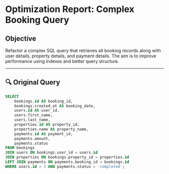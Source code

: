 # Optimization Report: Complex Booking Query

## Objective

Refactor a complex SQL query that retrieves all booking records along with user details, property details, and payment details. The aim is to improve performance using indexes and better query structure.

---

## 🔍 Original Query

```sql
SELECT
    bookings.id AS booking_id,
    bookings.created_at AS booking_date,
    users.id AS user_id,
    users.first_name,
    users.last_name,
    properties.id AS property_id,
    properties.name AS property_name,
    payments.id AS payment_id,
    payments.amount,
    payments.status
FROM bookings
JOIN users ON bookings.user_id = users.id
JOIN properties ON bookings.property_id = properties.id
LEFT JOIN payments ON payments.booking_id = bookings.id
WHERE users.id = 3 AND payments.status = 'completed';
